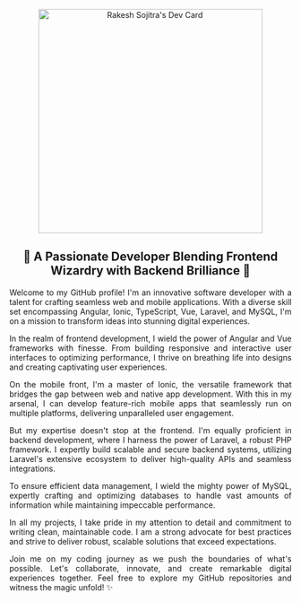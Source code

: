<p align="center">
  <a href="https://app.daily.dev/DailyDevTips">
    <img src="https://github.com/vc-rakesh/vc-rakesh/blob/main/devcard.svg" width="400" alt="Rakesh Sojitra's Dev Card"/>
  </a>
</p>

<h2 align="center">🌟 A Passionate Developer Blending Frontend Wizardry with Backend Brilliance 🌟</h2>

<div align="justify" style="margin: 0 auto; max-width: 600px;">
  <p>Welcome to my GitHub profile! I'm an innovative software developer with a talent for crafting seamless web and mobile applications. With a diverse skill set encompassing Angular, Ionic, TypeScript, Vue, Laravel, and MySQL, I'm on a mission to transform ideas into stunning digital experiences.</p>

  <p>In the realm of frontend development, I wield the power of Angular and Vue frameworks with finesse. From building responsive and interactive user interfaces to optimizing performance, I thrive on breathing life into designs and creating captivating user experiences.</p>

  <p>On the mobile front, I'm a master of Ionic, the versatile framework that bridges the gap between web and native app development. With this in my arsenal, I can develop feature-rich mobile apps that seamlessly run on multiple platforms, delivering unparalleled user engagement.</p>

  <p>But my expertise doesn't stop at the frontend. I'm equally proficient in backend development, where I harness the power of Laravel, a robust PHP framework. I expertly build scalable and secure backend systems, utilizing Laravel's extensive ecosystem to deliver high-quality APIs and seamless integrations.</p>

  <p>To ensure efficient data management, I wield the mighty power of MySQL, expertly crafting and optimizing databases to handle vast amounts of information while maintaining impeccable performance.</p>

  <p>In all my projects, I take pride in my attention to detail and commitment to writing clean, maintainable code. I am a strong advocate for best practices and strive to deliver robust, scalable solutions that exceed expectations.</p>

  <p>Join me on my coding journey as we push the boundaries of what's possible. Let's collaborate, innovate, and create remarkable digital experiences together. Feel free to explore my GitHub repositories and witness the magic unfold! ✨</p>
</div>
